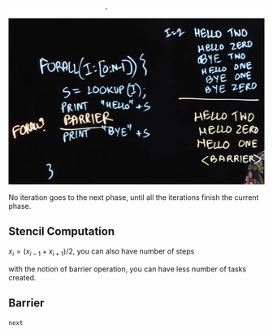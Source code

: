 ![image-20190618153321950](w3_barrier.png)

No iteration goes to the next phase, until all the iterations finish the current phase.

## Stencil Computation

$x_i = (x_{i-1} + x_{i+1}) / 2$, you can also have number of steps

with the notion of barrier operation, you can have less number of tasks created.

## Barrier

`next`